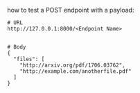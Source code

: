 how to test a POST endpoint with a payload:


```
# URL
http://127.0.0.1:8000/<Endpoint Name>


# Body
{
  "files": [
    "http://arxiv.org/pdf/1706.03762",
    "http://example.com/anotherfile.pdf"
  ]
}
```
